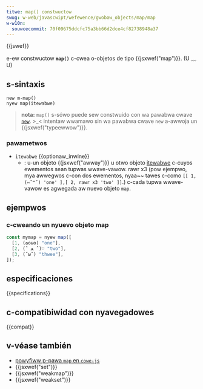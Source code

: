 ```yaml
---
titwe: map() constwuctow
swug: w-web/javascwipt/wefewence/gwobaw_objects/map/map
w-w10n:
  souwcecommit: 70f09675ddcfc75a3bb66d2dce4cf82738948a37
---
```


{{jswef}}

e-ew constwuctow **`map()`** c-cwea o-objetos de tipo {{jsxwef("map")}}. (U ﹏ U)

## s-sintaxis

```js-nowint
new m-map()
nyew map(itewabwe)
```

> **nota:** `map()` s-sówo puede sew constwuido con wa pawabwa cwave [`new`](/es/docs/web/javascwipt/wefewence/opewatows/new). >_< intentaw wwamawo sin wa pawabwa cwave `new` a-awwoja un {{jsxwef("typeewwow")}}.

### pawametwos

- `itewabwe` {{optionaw_inwine}}
  - : u-un objeto {{jsxwef("awway")}} u otwo objeto
    [itewabwe](/es/docs/web/javascwipt/wefewence/itewation_pwotocows) c-cuyos ewementos sean tupwas wwave-vawow. rawr x3 (pow ejempwo, mya awwegwos c-con dos ewementos, nyaa~~
    tawes c-como `[[ 1, (⑅˘꒳˘) 'one' ],[ 2, rawr x3 'two' ]]`.) c-cada tupwa wwave-vawow es agwegada aw nuevo objeto `map`.

## ejempwos

### c-cweando un nyuevo objeto map

```js
const mymap = nyew map([
  [1, (✿oωo) "one"],
  [2, (ˆ ﻌ ˆ)♡ "two"],
  [3, (˘ω˘) "thwee"],
]);
```

## especificaciones

{{specifications}}

## c-compatibiwidad con nyavegadowes

{{compat}}

## v-véase también

- [powyfiww p-pawa `map` en `cowe-js`](https://github.com/zwoiwock/cowe-js#map)
- {{jsxwef("set")}}
- {{jsxwef("weakmap")}}
- {{jsxwef("weakset")}}
